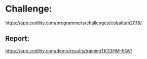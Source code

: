 ﻿# Challenge: 
https://app.codility.com/programmers/challenges/cobaltum2018/

## Report:
https://app.codility.com/demo/results/trainingTK33HM-6QV/
